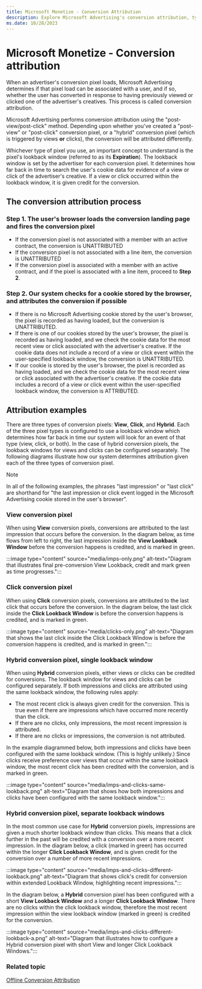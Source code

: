 ```yaml
---
title: Microsoft Monetize - Conversion Attribution
description: Explore Microsoft Advertising's conversion attribution, tying user actions to ads via post-view/click. Understand pixel types, variations, and the key lookback window. 
ms.date: 10/28/2023
---
```


# Microsoft Monetize - Conversion attribution

When an advertiser's conversion pixel loads, Microsoft Advertising determines if that pixel load can be associated with a user, and if so, whether the user has converted in response to having previously viewed or clicked one of the advertiser's creatives. This process is called conversion attribution.

Microsoft Advertising performs conversion attribution using the "post-view/post-click" method. Depending upon whether you've created a "post-view" or "post-click" conversion pixel, or a "hybrid" conversion pixel (which is triggered by views **or** clicks), the conversion will be attributed differently.

Whichever type of pixel you use, an important concept to understand is the pixel's lookback window (referred to as its **Expiration**). The lookback window is set by the advertiser for each conversion pixel. It determines how far back in time to search the user's cookie data for evidence of a view or click of the advertiser's creative. If a view or click occurred within the lookback window, it is given credit for the conversion.

## The conversion attribution process

### Step 1. The user's browser loads the conversion landing page and fires the conversion pixel

- If the conversion pixel is not associated with a member with an active contract, the conversion is UNATTRIBUTED
- If the conversion pixel is not associated with a line item, the conversion is UNATTRIBUTED
- If the conversion pixel is associated with a member with an active contract, and if the pixel is associated with a line item, proceed to **Step 2**.

### Step 2. Our system checks for a cookie stored by the browser, and attributes the conversion if possible

- If there is no Microsoft Advertising cookie stored by the user's browser, the pixel is recorded as having loaded, but the conversion is UNATTRIBUTED.
- If there is one of our cookies stored by the user's browser, the pixel is recorded as having loaded, and we check the cookie data for the most recent view or click associated with the advertiser's creative.
  If the cookie data does not include a record of a view or click event within the user-specified lookback window, the conversion is UNATTRIBUTED.
- If our cookie is stored by the user's browser, the pixel is recorded as having loaded, and we check the cookie data for the most recent view or click associated with the advertiser's creative. If the cookie data includes a record of a view or click event within the user-specified lookback window, the conversion is ATTRIBUTED.

## Attribution examples

There are three types of conversion pixels: **View**, **Click**, and **Hybrid**. Each of the three pixel types is configured to use a lookback window which determines how far back in time our system will look for an event of that type (view, click, or both). In the case of hybrid conversion pixels, the lookback windows for views and clicks can
be configured separately. The following diagrams illustrate how our system determines attribution given each of the three types of conversion pixel.

> [!NOTE]
> In all of the following examples, the phrases "last impression" or "last click" are shorthand for "the last impression or click event logged in the Microsoft Advertising cookie stored in the user's browser".

### View conversion pixel

When using **View** conversion pixels, conversions are attributed to the last impression that occurs before the conversion. In the diagram below, as time flows from left to right, the last impression inside the **View Lookback Window** before the conversion happens is credited, and is marked in green.

:::image type="content" source="media/imps-only.png" alt-text="Diagram that illustrates final pre-conversion View Lookback, credit and mark green as time progresses.":::

### Click conversion pixel

When using **Click** conversion pixels, conversions are attributed to the last click that occurs before the conversion. In the diagram below, the last click inside the **Click Lookback Window** is before the conversion happens is credited, and is marked in green.

:::image type="content" source="media/clicks-only.png" alt-text="Diagram that shows the last click inside the Click Lookback Window is before the conversion happens is credited, and is marked in green.":::

### Hybrid conversion pixel, single lookback window

When using **Hybrid** conversion pixels, either views or clicks can be credited for conversions. The lookback window for views and clicks can be configured separately. If both impressions and clicks are attributed using the same lookback window, the following rules apply:

- The most recent click is always given credit for the conversion. This is true even if there are impressions which have occurred more recently than the click.
- If there are no clicks, only impressions, the most recent impression is attributed.
- If there are no clicks or impressions, the conversion is not attributed.

In the example diagrammed below, both impressions and clicks have been configured with the same lookback window. (This is highly unlikely.) Since clicks receive preference over views that occur within the same lookback window, the most recent click has been credited with the conversion, and is marked in green.

:::image type="content" source="media/imps-and-clicks-same-lookback.png" alt-text="Diagram that shows how both impressions and clicks have been configured with the same lookback window.":::

### Hybrid conversion pixel, separate lookback windows

In the most common use case for **Hybrid** conversion pixels, impressions are given a much shorter lookback window than clicks. This means that a click further in the past will be credited with a conversion over a more recent impression. In the diagram below, a click (marked in green) has occurred within the longer **Click Lookback Window**, and is given credit for the conversion over a number of more recent impressions.

:::image type="content" source="media/imps-and-clicks-different-lookback.png" alt-text="Diagram that shows click's credit for conversion within extended Lookback Window, highlighting recent impressions.":::

In the diagram below, a **Hybrid** conversion pixel has been configured with a short **View Lookback Window** and a longer **Click Lookback Window**. There are no clicks within the click lookback window, therefore the most recent impression within the view lookback window (marked in green) is credited for the conversion.

:::image type="content" source="media/imps-and-clicks-different-lookback-a.png" alt-text="Diagram that illustrates how to configure a Hybrid conversion pixel with short View and longer Click Lookback Windows.":::

### Related topic

[Offline Conversion Attribution](offline-conversion-attribution.md)